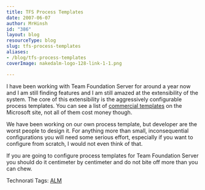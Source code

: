 ```yaml
---
title: TFS Process Templates
date: 2007-06-07
author: MrHinsh
id: "386"
layout: blog
resourceType: blog
slug: tfs-process-templates
aliases:
- /blog/tfs-process-templates
coverImage: nakedalm-logo-128-link-1-1.png

---
```



I have been working with Team Foundation Server for around a year now and I am still finding features and I am still amazed at the extensibility of the system. The core of this extensibility is the aggressively configurable process templates. You can see a list of [commercial templates](http://msdn2.microsoft.com/en-us/teamsystem/aa718801.aspx "Process Templates") on the Microsoft site, not all of them cost money though.

We have been working on our own process template, but developer are the worst people to design it. For anything more than small, inconsequential configurations you will need some serious effort, especially if you want to configure from scratch, I would not even think of that.

If you are going to configure process templates for Team Foundation Server you should do it centimeter by centimeter and do not bite off more than you can chew.

Technorati Tags: [ALM](http://technorati.com/tags/ALM)


